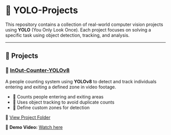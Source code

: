 # 🧠 YOLO-Projects

This repository contains a collection of real-world computer vision projects using **YOLO** (You Only Look Once). Each project focuses on solving a specific task using object detection, tracking, and analysis.

---

## 📂 Projects

### 🔸 [InOut-Counter-YOLOv8](./InOut-Counter-YOLOv8)

A people counting system using **YOLOv8** to detect and track individuals entering and exiting a defined zone in video footage.

- 🚶 Counts people entering and exiting areas
- 🔄 Uses object tracking to avoid duplicate counts
- 📐 Define custom zones for detection


📁 [View Project Folder](./InOut-Counter-YOLOv8)

🔗 **Demo Video:** [Watch here](https://drive.google.com/file/d/1XgfbZaYFaSYIfN0QH6O3ZIc_mh9ECjZ3/view?usp=drive_link)



